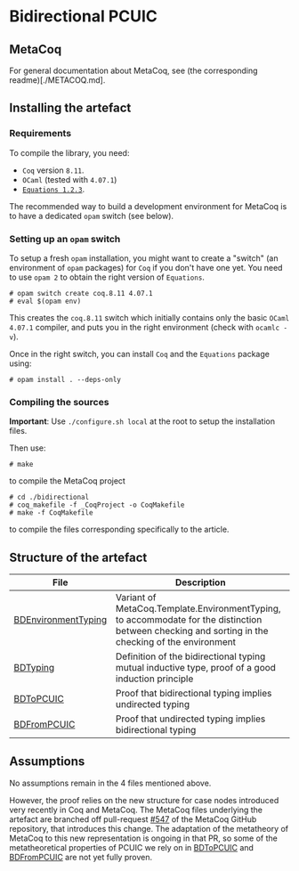 # Bidirectional PCUIC


## MetaCoq

For general documentation about MetaCoq, see (the corresponding readme)[./METACOQ.md].


## Installing the artefact

### Requirements

To compile the library, you need:

- `Coq` version `8.11`.
- `OCaml` (tested with `4.07.1`)
- [`Equations 1.2.3`](http://mattam82.github.io/Coq-Equations/).

The recommended way to build a development environment for MetaCoq is
to have a dedicated `opam` switch (see below).

### Setting up an `opam` switch

To setup a fresh `opam` installation, you might want to create a
"switch" (an environment of `opam` packages) for `Coq` if you don't have
one yet. You need to use `opam 2` to obtain the right version of
`Equations`.

    # opam switch create coq.8.11 4.07.1
    # eval $(opam env)

This creates the `coq.8.11` switch which initially contains only the
basic `OCaml` `4.07.1` compiler, and puts you in the right environment
(check with `ocamlc -v`).

Once in the right switch, you can install `Coq` and the `Equations` package using:

    # opam install . --deps-only


### Compiling the sources

**Important**: Use `./configure.sh local` at the root to setup the installation files.

Then use:

    # make

 to compile the MetaCoq project

    # cd ./bidirectional
    # coq_makefile -f _CoqProject -o CoqMakefile
    # make -f CoqMakefile
    
to compile the files corresponding specifically to the article.

## Structure of the artefact

| File                    | Description                                  |
|-------------------------|----------------------------------------------|
| [BDEnvironmentTyping] | Variant of MetaCoq.Template.EnvironmentTyping, to accommodate for the distinction between checking and sorting in the checking of the environment |
| [BDTyping]            | Definition of the bidirectional typing mutual inductive type, proof of a good induction principle |
| [BDToPCUIC]           | Proof that bidirectional typing implies undirected typing |
| [BDFromPCUIC]         | Proof that undirected typing implies bidirectional typing |

[BDEnvironmentTyping]: ./bidirectional/theories/BDEnvironmentTyping.v
[BDTyping]: ./bidirectional/theories/BDTyping.v
[BDToPCUIC]: ./bidirectional/theories/BDToPCUIC.v
[BDFromPCUIC]: ./bidirectional/theories/BDTypingInduction.v

## Assumptions

No assumptions remain in the 4 files mentioned above.

However, the proof relies on the new structure for case nodes introduced very recently in Coq and MetaCoq. The MetaCoq files underlying the artefact are branched off pull-request [#547] of the MetaCoq GitHub repository, that introduces this change. The adaptation of the metatheory of MetaCoq to this new representation is ongoing in that PR, so some of the metatheoretical properties of PCUIC we rely on in [BDToPCUIC] and [BDFromPCUIC] are not yet fully proven.

[#547]: https://github.com/MetaCoq/metacoq/pull/534